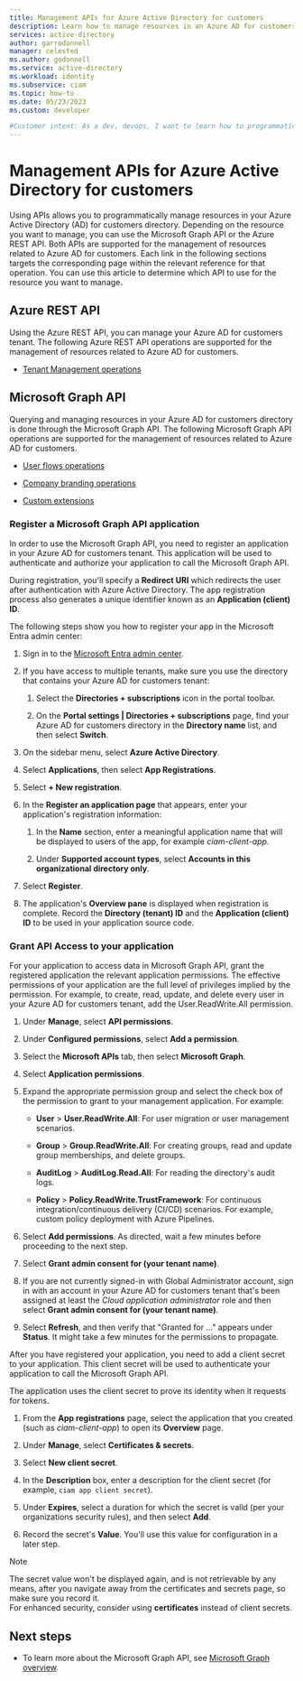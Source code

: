 ```yaml
---
title: Management APIs for Azure Active Directory for customers 
description: Learn how to manage resources in an Azure AD for customers tenant programmatically by using APIs.
services: active-directory
author: garrodonnell
manager: celested
ms.author: godonnell
ms.service: active-directory
ms.workload: identity
ms.subservice: ciam
ms.topic: how-to
ms.date: 05/23/2023
ms.custom: developer

#Customer intent: As a dev, devops, I want to learn how to programmatically manage my Azure Active Directory for customers tenant using APIs.
---
```

# Management APIs for Azure Active Directory for customers 

Using APIs allows you to programmatically manage resources in your Azure Active Directory (AD) for customers directory. Depending on the resource you want to manage, you can use the Microsoft Graph API or the Azure REST API. Both APIs are supported for the management of resources related to Azure AD for customers. Each link in the following sections targets the corresponding page within the relevant reference for that operation. You can use this article to determine which API to use for the resource you want to manage.

## Azure REST API
Using the Azure REST API, you can manage your Azure AD for customers tenant. The following Azure REST API operations are supported for the management of resources related to Azure AD for customers.

* [Tenant Management operations](azure-rest-api-operations-tenant-management.md)

## Microsoft Graph API

Querying and managing resources in your Azure AD for customers directory is done through the Microsoft Graph API. The following Microsoft Graph API operations are supported for the management of resources related to Azure AD for customers. 

* [User flows operations](microsoft-graph-operations-user-flow.md)

* [Company branding operations](microsoft-graph-operations-branding.md)

* [Custom extensions](microsoft-graph-operations-custom-extensions.md)

### Register a Microsoft Graph API application

In order to use the Microsoft Graph API, you need to register an application in your Azure AD for customers tenant. This application will be used to authenticate and authorize your application to call the Microsoft Graph API.

During registration, you'll specify a **Redirect URI** which redirects the user after authentication with Azure Active Directory. The app registration process also generates a unique identifier known as an **Application (client) ID**. 

The following steps show you how to register your app in the Microsoft Entra admin center:

1. Sign in to the [Microsoft Entra admin center](https://entra.microsoft.com/).

1. If you have access to multiple tenants, make sure you use the directory that contains your Azure AD for customers tenant:

    1. Select the **Directories + subscriptions** icon in the portal toolbar. 

    1. On the **Portal settings | Directories + subscriptions** page, find your Azure AD for customers directory in the **Directory name** list, and then select **Switch**.

1. On the sidebar menu, select **Azure Active Directory**.

1. Select **Applications**, then select **App Registrations**.

1. Select **+ New registration**.

1. In the **Register an application page** that appears, enter your application's registration information:

    1. In the **Name** section, enter a meaningful application name that will be displayed to users of the app, for example *ciam-client-app*.

    1. Under **Supported account types**, select **Accounts in this organizational directory only**.

1. Select **Register**.

1. The application's **Overview pane** is displayed when registration is complete. Record the **Directory (tenant) ID** and the **Application (client) ID** to be used in your application source code.

### Grant API Access to your application

For your application to access data in Microsoft Graph API, grant the registered application the relevant application permissions. The effective permissions of your application are the full level of privileges implied by the permission. For example, to create, read, update, and delete every user in your Azure AD for customers tenant, add the User.ReadWrite.All permission.

1. Under **Manage**, select **API permissions**.

1. Under **Configured permissions**, select **Add a permission**.

1. Select the **Microsoft APIs** tab, then select **Microsoft Graph**.

1. Select **Application permissions**.

1. Expand the appropriate permission group and select the check box of the permission to grant to your management application. For example:

    * **User** > **User.ReadWrite.All**: For user migration or user management scenarios.

    * **Group** > **Group.ReadWrite.All**: For creating groups, read and update group memberships, and delete groups.

    * **AuditLog** > **AuditLog.Read.All**: For reading the directory's audit logs.

    * **Policy** > **Policy.ReadWrite.TrustFramework**: For continuous integration/continuous delivery (CI/CD) scenarios. For example, custom policy deployment with Azure Pipelines.

1. Select **Add permissions**. As directed, wait a few minutes before proceeding to the next step.

1. Select **Grant admin consent for (your tenant name)**.

1. If you are not currently signed-in with Global Administrator account, sign in with an account in your Azure AD for customers tenant that's been assigned at least the *Cloud application administrator* role and then select **Grant admin consent for (your tenant name)**.

1. Select **Refresh**, and then verify that "Granted for ..." appears under **Status**. It might take a few minutes for the permissions to propagate.

After you have registered your application, you need to add a client secret to your application. This client secret will be used to authenticate your application to call the Microsoft Graph API.

The application uses the client secret to prove its identity when it requests for tokens.

1. From the **App registrations** page, select the application that you created (such as *ciam-client-app*) to open its **Overview** page.

1. Under **Manage**, select **Certificates & secrets**.

1. Select **New client secret**.

1. In the **Description** box, enter a description for the client secret (for example, `ciam app client secret`).

1. Under **Expires**, select a duration for which the secret is valid (per your organizations security rules), and then select **Add**.

1. Record the secret's **Value**. You'll use this value for configuration in a later step.

> [!NOTE] 
> The secret value won't be displayed again, and is not retrievable by any means, after you navigate away from the certificates and secrets page, so make sure you record it. <br> For enhanced security, consider using **certificates** instead of client secrets.
## Next steps

- To learn more about the Microsoft Graph API, see [Microsoft Graph overview](/graph/overview). 
  